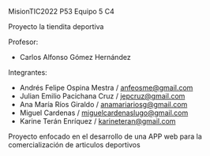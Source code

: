 MisionTIC2022 P53 Equipo 5 C4

Proyecto la tiendita deportiva

Profesor: 

* Carlos Alfonso Gómez Hernández

Integrantes:

* Andrés Felipe Ospina Mestra / anfeosme@gmail.com
* Julian Emilio Pacichana Cruz / jepcruz@gmail.com
* Ana María Ríos Giraldo / anamariariosg@gmail.com
* Miguel Cardenas / miguelcardenaslugo@gmail.com
* Karine Terán Enríquez / karineteran@gmail.com

Proyecto enfocado en el desarrollo de una APP web para la comercialización de articulos deportivos
